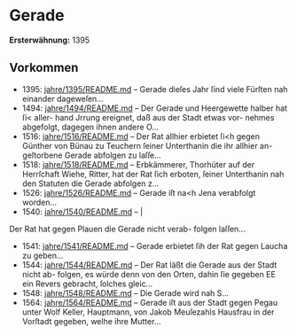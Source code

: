# Gerade

**Ersterwähnung:** 1395

## Vorkommen
- 1395: [jahre/1395/README.md](../jahre/1395/README.md) – Gerade dieſes Jahr ſind viele Fürſten
nah einander dageweſen...
- 1494: [jahre/1494/README.md](../jahre/1494/README.md) – Der Gerade und Heergewette halber hat ſi< aller-
hand Jrrung ereignet, daß aus der Stadt etwas vor-
nehmes abgefolgt, dagegen ihnen andere O...
- 1516: [jahre/1516/README.md](../jahre/1516/README.md) – Der Rat allhier erbietet ſi<h gegen Günther von
Bünau zu Teuchern ſeiner Unterthanin die ihr allhier an-
geſtorbene Gerade abfolgen zu laſſe...
- 1518: [jahre/1518/README.md](../jahre/1518/README.md) – Erbkämmerer, Thorhüter auf der Herrſchaft Wiehe,
Ritter, hat der Rat ſich erboten, ſeiner Unterthanin nah
den Statuten die Gerade abfolgen z...
- 1526: [jahre/1526/README.md](../jahre/1526/README.md) – Gerade iſt na<h Jena verabfolgt worden...
- 1540: [jahre/1540/README.md](../jahre/1540/README.md) – |

Der Rat hat gegen Plauen die Gerade nicht verab-
folgen laſſen...
- 1541: [jahre/1541/README.md](../jahre/1541/README.md) – Gerade erbietet ſih der Rat gegen Laucha zu geben...
- 1544: [jahre/1544/README.md](../jahre/1544/README.md) – Der Rat läßt die Gerade aus der Stadt nicht ab-
folgen, es würde denn von den Orten, dahin ſie gegeben
EE ein Revers gebracht, ſolches gleic...
- 1548: [jahre/1548/README.md](../jahre/1548/README.md) – Die Gerade wird nah S...
- 1564: [jahre/1564/README.md](../jahre/1564/README.md) – Gerade iſt aus der Stadt gegen Pegau unter Wolf
Keller, Hauptmann, von Jakob Meuſezahls Hausfrau in
der Vorſtadt gegeben, welhe ihre Mutter...
